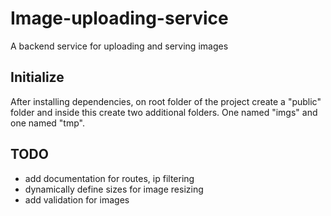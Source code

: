 # Image-uploading-service

A backend service for uploading and serving images

## Initialize

After installing dependencies, on root folder of the project create a "public" folder and inside this create two additional folders. One named "imgs" and one named "tmp".

## TODO

- add documentation for routes, ip filtering
- dynamically define sizes for image resizing
- add validation for images